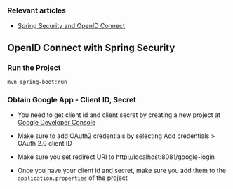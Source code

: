 ### Relevant articles

- [Spring Security and OpenID Connect](http://www.baeldung.com/spring-security-openid-connect)


## OpenID Connect with Spring Security

### Run the Project
```
mvn spring-boot:run
```

### Obtain Google App - Client ID, Secret
- You need to get client id and client secret by creating a new project at [Google Developer Console](https://console.developers.google.com/project/_/apiui/credential?pli=1)
- Make sure to add OAuth2 credentials by selecting Add credentials > OAuth 2.0 client ID
- Make sure you set redirect URI to http://localhost:8081/google-login

- Once you have your client id and secret, make sure you add them to the `application.properties` of the project

